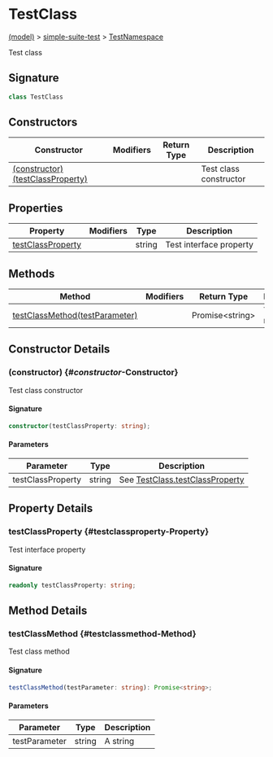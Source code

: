 
# TestClass

[(model)](docs/index) &gt; [simple-suite-test](docs/simple-suite-test) &gt; [TestNamespace](docs/simple-suite-test/testnamespace)

Test class

## Signature

```typescript
class TestClass 
```

## Constructors

|  Constructor | Modifiers | Return Type | Description |
|  --- | --- | --- | --- |
|  [(constructor)(testClassProperty)](docs/simple-suite-test/testnamespace/testclass#_constructor_-Constructor) |  |  | Test class constructor |

## Properties

|  Property | Modifiers | Type | Description |
|  --- | --- | --- | --- |
|  [testClassProperty](docs/simple-suite-test/testnamespace/testclass#testclassproperty-Property) |  | string | Test interface property |

## Methods

|  Method | Modifiers | Return Type | Description |
|  --- | --- | --- | --- |
|  [testClassMethod(testParameter)](docs/simple-suite-test/testnamespace/testclass#testclassmethod-Method) |  | Promise&lt;string&gt; | Test class method |

## Constructor Details

### (constructor) {#_constructor_-Constructor}

Test class constructor

#### Signature

```typescript
constructor(testClassProperty: string);
```

#### Parameters

|  Parameter | Type | Description |
|  --- | --- | --- |
|  testClassProperty | string | See [TestClass.testClassProperty](simple-suite-test/testclass.md) |

## Property Details

### testClassProperty {#testclassproperty-Property}

Test interface property

#### Signature

```typescript
readonly testClassProperty: string;
```

## Method Details

### testClassMethod {#testclassmethod-Method}

Test class method

#### Signature

```typescript
testClassMethod(testParameter: string): Promise<string>;
```

#### Parameters

|  Parameter | Type | Description |
|  --- | --- | --- |
|  testParameter | string | A string |

